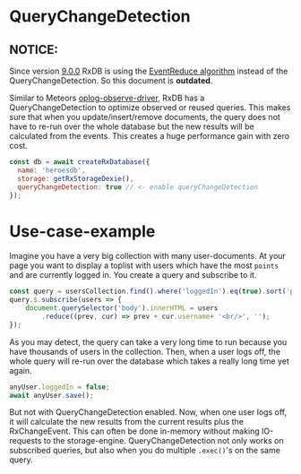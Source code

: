 # QueryChangeDetection


## NOTICE:
Since version [9.0.0](https://github.com/pubkey/rxdb/blob/master/orga/releases/9.0.0.md) RxDB is using the [EventReduce algorithm](https://github.com/pubkey/event-reduce) instead of the QueryChangeDetection. So this document is **outdated**.



Similar to Meteors [oplog-observe-driver](https://github.com/meteor/docs/blob/version-NEXT/long-form/oplog-observe-driver.md),
RxDB has a QueryChangeDetection to optimize observed or reused queries. This makes sure that when you update/insert/remove documents, the query does not have to re-run over the whole database but the new results will be calculated from the events. This creates a huge performance gain with zero cost.

```js
const db = await createRxDatabase({
  name: 'heroesdb',
  storage: getRxStorageDexie(),
  queryChangeDetection: true // <- enable queryChangeDetection
});
```

# Use-case-example

Imagine you have a very big collection with many user-documents. At your page you want to display a toplist with users which have the most `points` and are currently logged in.
You create a query and subscribe to it.

```js
const query = usersCollection.find().where('loggedIn').eq(true).sort('points');
query.$.subscribe(users => {
    document.querySelector('body').innerHTML = users
        .reduce((prev, cur) => prev + cur.username+ '<br/>', '');
});
```

As you may detect, the query can take a very long time to run because you have thousands of users in the collection.
Then, when a user logs off, the whole query will re-run over the database which takes a really long time yet again.

```js
anyUser.loggedIn = false;
await anyUser.save();
```

But not with QueryChangeDetection enabled.
Now, when one user logs off, it will calculate the new results from the current results plus the RxChangeEvent. This can often be done in-memory without making IO-requests to the storage-engine. QueryChangeDetection not only works on subscribed queries, but also when you do multiple `.exec()`'s on the same query.
